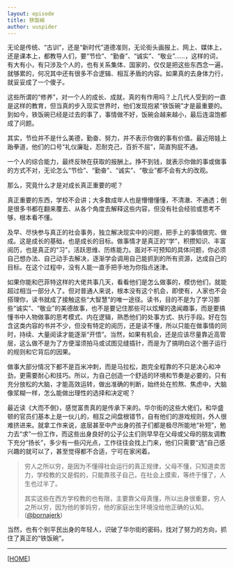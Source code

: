 ```yaml
---
layout: episode
title: 铁饭碗
author: uuspider
---
```

无论是传统、“古训”，还是“新时代”道德准则，无论街头画报上、网上、媒体上，还是课本上，都教导人们，要“节俭”、“勤奋”、“诚实”、“敬业”……，这样的词，有大有小，有只涉及个人的，也有关系集体、国家的，仅仅是把这些东西念一遍，就够累的，何况其中还有很多不合逻辑、相互矛盾的内容。如果真的去身体力行，就妥妥成了一个傻子。

这些所谓的“修养”，对一个人的成长、成就，真的有作用吗？上几代人受到的一直是这样的教育，但当真的步入现实世界时，他们发现抱紧“铁饭碗”才是最重要的。到如今，铁饭碗已经是过去的事了，事情做不好，饭碗会越来越小，最后连温饱都成了问题。

其实，节俭并不是什么美德，勤奋、努力，并不表示你做的事有价值。最近陪娃上跆拳道，他们的口号“礼仪廉耻，忍耐克己，百折不屈”，简直狗屁不通。

一个人的综合能力，最终反映在获取的报酬上。挣不到钱，就表示你做的事或做事的方式不对，无论怎么“节俭”、“勤奋”、“诚实”、“敬业”都不会有大的改观。

那么，究竟什么才是对成长真正重要的呢？

真正重要的东西，学校不会讲；大多数成年人也是懵懵懂懂，不清澈、不通透；倒是很多书都在翻来覆去、从各个角度去解释这些内容，但没有社会经验或思考不够，根本看不懂。

及早、尽快参与真正的社会事务，独立解决现实中的问题，把手上的事情做完、做成。这是成长的基础，也是成长的目标。做事情才是真正的“学”，积攒知识、丰富阅历，也是真正的“习”，活跃思维、历练能力。面对不可预知的具体问题，你必须自己想办法、自己动手去解决，逐渐学会调用自己能抓到的所有资源，达成自己的目标。在这个过程中，没有人能一直手把手地为你指点迷津。

如果你能和巴菲特这样的大佬共事几天，看看他们是怎么做事的，模仿他们，就能超过相当一部分人了。但对普通人来说，根本没有这个机会，即使有，人家也不会搭理你，读书就成了接触这些“大智慧”的唯一途径。读书，目的不是为了学习那些“诚实”、“敬业”的美德故事，也不是要记住那些可以炫耀的逸闻趣事，而是要搞懂书中人物做事的思考模式、内在逻辑，熟悉他们的处事方式、执行手段。好在包含这类内容的书并不少，但没有特定的阅历，还是读不懂，所以只能在做事情的同时，持续、大量阅读才能逐渐“开悟”。当然，如果有机会，还是应该尽量靠近高管层，这么做不是为了方便溜须拍马或试图见缝插针，而是为了搞明白这个圈子运行的规则和它背后的因果。

做事大部分情况下都不是百米冲刺，而是马拉松，跑完全程靠的不只是决心和冲劲，更需要耐心和技巧。所以，为自己创造一个舒适的环境和节奏是必要的，只有充分放松的大脑，才能高效运转，做出准确的判断，始终处在煎熬、焦虑中，大脑像浆糊一样，怎么能做出理性的选择和决定呢？

最近读《大而不倒》，感觉富贵真的是传承下来的。华尔街的这些大佬们，和华盛顿的官员们基本上是一伙儿的，相互之间盘根错节，自有他们的游戏规则，外人很难挤进来。就拿工作来说，底层甚至中产出身的孩子们都是极尽所能地“补短”，勉力去“求”一份工作，而这些出身良好的公子公主们则早早在父母或父母的朋友调教下充分“扬长”，多少有一些闪光点，工作往往会找上门来，他们只需要“选”自己感兴趣的就可以了，甚至觉得都不合适，宁可在家闲着。

>穷人之所以穷，是因为不懂得社会运行的真正规律，父母不懂，只知道卖苦力，学校教的又是假的，只能靠孩子自己，在社会上摸索，等终于懂了，人生也过半了。
>
>其实这些在西方学校教的也有限，主要靠父母­真懂，所以出身很重要，穷人之所以穷，因为­他的爹妈穷，他的家庭出生环境没给他正确的­认知。 ([@bornajerk][ref01])

当然，也有个别平民出身的年轻人，识破了华尔街的密码，找对了努力的方向，抓住了真正的“铁饭碗”。

***

[[HOME][episode]]

[episode]:http://about.uuspider.com/2019/06/02/episodeindex.html
[ref01]:https://twitter.com/bornajerk/status/1659820271526608896
